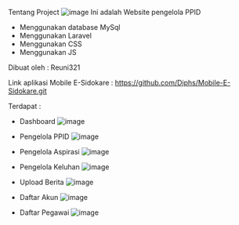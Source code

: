 Tentang Project
![image](https://github.com/Diphs/Website-E-Sidokare/assets/100171465/2b577c72-6cf1-4f5c-8b55-babe9b2c9a2f)
Ini adalah Website pengelola PPID
- Menggunakan database MySql
- Menggunakan Laravel
- Menggunakan CSS
- Menggunakan JS

Dibuat oleh : Reuni321

Link aplikasi Mobile E-Sidokare : https://github.com/Diphs/Mobile-E-Sidokare.git

Terdapat : 
- Dashboard
  ![image](https://github.com/Diphs/Website-E-Sidokare/assets/100171465/f68caef5-c025-4772-9817-924e0980b34a)

- Pengelola PPID
  ![image](https://github.com/Diphs/Website-E-Sidokare/assets/100171465/67276eea-656b-4577-b2ae-fd449622b55f)

- Pengelola Aspirasi
  ![image](https://github.com/Diphs/Website-E-Sidokare/assets/100171465/030ec116-1e97-4753-9f3f-c39b62565e69)

- Pengelola Keluhan
  ![image](https://github.com/Diphs/Website-E-Sidokare/assets/100171465/557118c8-6b98-47c2-9e04-685c4c41d2b7)

- Upload Berita
  ![image](https://github.com/Diphs/Website-E-Sidokare/assets/100171465/350c3497-c2d9-4197-a668-5c380f44129a)

- Daftar Akun
  ![image](https://github.com/Diphs/Website-E-Sidokare/assets/100171465/ef4ea7e1-5afe-43de-a0f3-ed9019ce9f1e)

- Daftar Pegawai
  ![image](https://github.com/Diphs/Website-E-Sidokare/assets/100171465/88996f06-5077-4b15-8a82-7ba2df2cfdbd)
